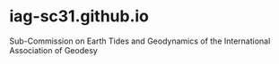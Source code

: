 # iag-sc31.github.io
Sub-Commission on Earth Tides and Geodynamics of the International Association of Geodesy

